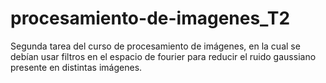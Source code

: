 # procesamiento-de-imagenes_T2
Segunda tarea del curso de procesamiento de imágenes, en la cual se debían usar filtros en el espacio de fourier para reducir el ruido gaussiano presente en distintas imágenes.
